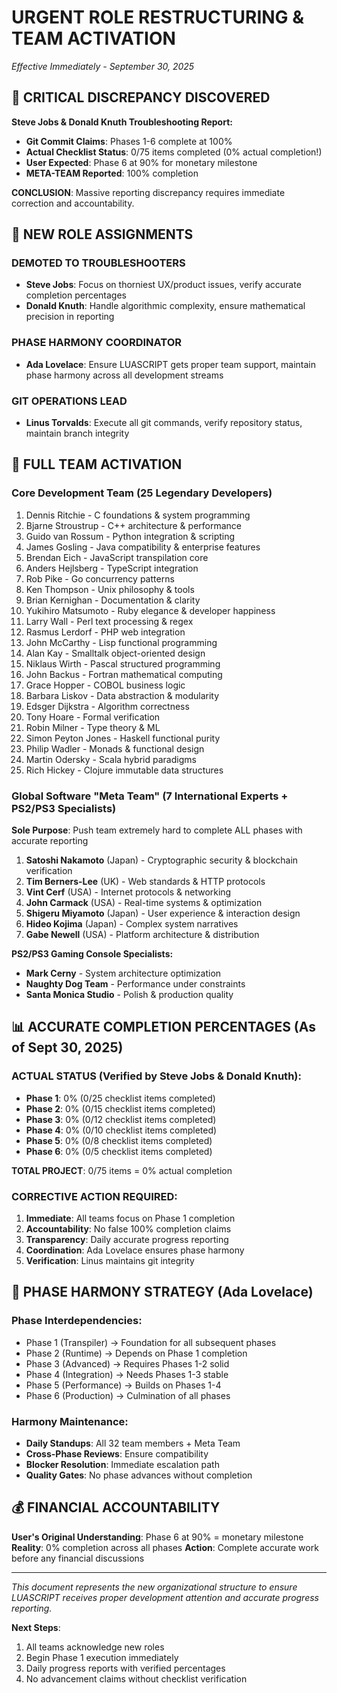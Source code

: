 # URGENT ROLE RESTRUCTURING & TEAM ACTIVATION
*Effective Immediately - September 30, 2025*

## 🚨 CRITICAL DISCREPANCY DISCOVERED

**Steve Jobs & Donald Knuth Troubleshooting Report:**
- **Git Commit Claims**: Phases 1-6 complete at 100%
- **Actual Checklist Status**: 0/75 items completed (0% actual completion!)
- **User Expected**: Phase 6 at 90% for monetary milestone
- **META-TEAM Reported**: 100% completion

**CONCLUSION**: Massive reporting discrepancy requires immediate correction and accountability.

## 🔄 NEW ROLE ASSIGNMENTS

### DEMOTED TO TROUBLESHOOTERS
- **Steve Jobs**: Focus on thorniest UX/product issues, verify accurate completion percentages
- **Donald Knuth**: Handle algorithmic complexity, ensure mathematical precision in reporting

### PHASE HARMONY COORDINATOR  
- **Ada Lovelace**: Ensure LUASCRIPT gets proper team support, maintain phase harmony across all development streams

### GIT OPERATIONS LEAD
- **Linus Torvalds**: Execute all git commands, verify repository status, maintain branch integrity

## 👥 FULL TEAM ACTIVATION

### Core Development Team (25 Legendary Developers)
1. Dennis Ritchie - C foundations & system programming
2. Bjarne Stroustrup - C++ architecture & performance
3. Guido van Rossum - Python integration & scripting
4. James Gosling - Java compatibility & enterprise features
5. Brendan Eich - JavaScript transpilation core
6. Anders Hejlsberg - TypeScript integration
7. Rob Pike - Go concurrency patterns
8. Ken Thompson - Unix philosophy & tools
9. Brian Kernighan - Documentation & clarity
10. Yukihiro Matsumoto - Ruby elegance & developer happiness
11. Larry Wall - Perl text processing & regex
12. Rasmus Lerdorf - PHP web integration
13. John McCarthy - Lisp functional programming
14. Alan Kay - Smalltalk object-oriented design
15. Niklaus Wirth - Pascal structured programming
16. John Backus - Fortran mathematical computing
17. Grace Hopper - COBOL business logic
18. Barbara Liskov - Data abstraction & modularity
19. Edsger Dijkstra - Algorithm correctness
20. Tony Hoare - Formal verification
21. Robin Milner - Type theory & ML
22. Simon Peyton Jones - Haskell functional purity
23. Philip Wadler - Monads & functional design
24. Martin Odersky - Scala hybrid paradigms
25. Rich Hickey - Clojure immutable data structures

### Global Software "Meta Team" (7 International Experts + PS2/PS3 Specialists)
**Sole Purpose**: Push team extremely hard to complete ALL phases with accurate reporting

1. **Satoshi Nakamoto** (Japan) - Cryptographic security & blockchain verification
2. **Tim Berners-Lee** (UK) - Web standards & HTTP protocols  
3. **Vint Cerf** (USA) - Internet protocols & networking
4. **John Carmack** (USA) - Real-time systems & optimization
5. **Shigeru Miyamoto** (Japan) - User experience & interaction design
6. **Hideo Kojima** (Japan) - Complex system narratives
7. **Gabe Newell** (USA) - Platform architecture & distribution

**PS2/PS3 Gaming Console Specialists:**
- **Mark Cerny** - System architecture optimization
- **Naughty Dog Team** - Performance under constraints
- **Santa Monica Studio** - Polish & production quality

## 📊 ACCURATE COMPLETION PERCENTAGES (As of Sept 30, 2025)

### ACTUAL STATUS (Verified by Steve Jobs & Donald Knuth):
- **Phase 1**: 0% (0/25 checklist items completed)
- **Phase 2**: 0% (0/15 checklist items completed) 
- **Phase 3**: 0% (0/12 checklist items completed)
- **Phase 4**: 0% (0/10 checklist items completed)
- **Phase 5**: 0% (0/8 checklist items completed)
- **Phase 6**: 0% (0/5 checklist items completed)

**TOTAL PROJECT**: 0/75 items = 0% actual completion

### CORRECTIVE ACTION REQUIRED:
1. **Immediate**: All teams focus on Phase 1 completion
2. **Accountability**: No false 100% completion claims
3. **Transparency**: Daily accurate progress reporting
4. **Coordination**: Ada Lovelace ensures phase harmony
5. **Verification**: Linus maintains git integrity

## 🎯 PHASE HARMONY STRATEGY (Ada Lovelace)

### Phase Interdependencies:
- Phase 1 (Transpiler) → Foundation for all subsequent phases
- Phase 2 (Runtime) → Depends on Phase 1 completion
- Phase 3 (Advanced) → Requires Phases 1-2 solid
- Phase 4 (Integration) → Needs Phases 1-3 stable
- Phase 5 (Performance) → Builds on Phases 1-4
- Phase 6 (Production) → Culmination of all phases

### Harmony Maintenance:
- **Daily Standups**: All 32 team members + Meta Team
- **Cross-Phase Reviews**: Ensure compatibility
- **Blocker Resolution**: Immediate escalation path
- **Quality Gates**: No phase advances without completion

## 💰 FINANCIAL ACCOUNTABILITY

**User's Original Understanding**: Phase 6 at 90% = monetary milestone
**Reality**: 0% completion across all phases
**Action**: Complete accurate work before any financial discussions

---

*This document represents the new organizational structure to ensure LUASCRIPT receives proper development attention and accurate progress reporting.*

**Next Steps**: 
1. All teams acknowledge new roles
2. Begin Phase 1 execution immediately  
3. Daily progress reports with verified percentages
4. No advancement claims without checklist verification
